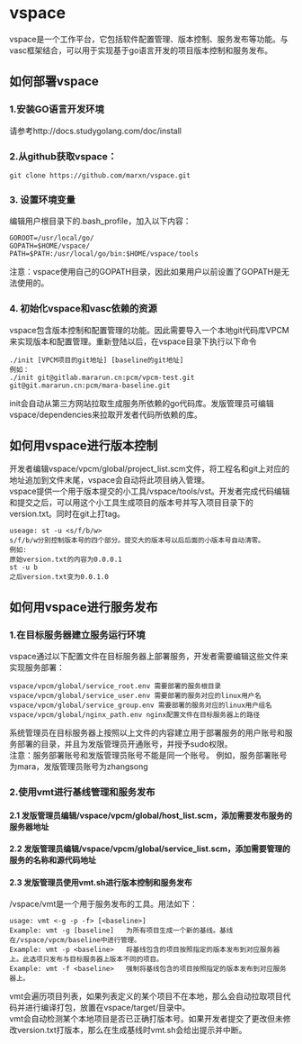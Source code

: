 # vspace
vspace是一个工作平台，它包括软件配置管理、版本控制、服务发布等功能。与vasc框架结合，可以用于实现基于go语言开发的项目版本控制和服务发布。
## 如何部署vspace
### 1.安装GO语言开发环境
请参考http://docs.studygolang.com/doc/install
### 2.从github获取vspace：
```
git clone https://github.com/marxn/vspace.git
```
### 3. 设置环境变量
编辑用户根目录下的.bash_profile，加入以下内容：
```
GOROOT=/usr/local/go/
GOPATH=$HOME/vspace/
PATH=$PATH:/usr/local/go/bin:$HOME/vspace/tools
```
注意：vspace使用自己的GOPATH目录，因此如果用户以前设置了GOPATH是无法使用的。
### 4. 初始化vspace和vasc依赖的资源
vspace包含版本控制和配置管理的功能。因此需要导入一个本地git代码库VPCM来实现版本和配置管理。重新登陆以后，在vspace目录下执行以下命令
```
./init [VPCM项目的git地址] [baseline的git地址]
例如：
./init git@gitlab.mararun.cn:pcm/vpcm-test.git git@git.mararun.cn:pcm/mara-baseline.git
```
init会自动从第三方网站拉取生成服务所依赖的go代码库。发版管理员可编辑vspace/dependencies来拉取开发者代码所依赖的库。  
## 如何用vspace进行版本控制
开发者编辑vspace/vpcm/global/project_list.scm文件，将工程名和git上对应的地址追加到文件末尾，vspace会自动将此项目纳入管理。  
vspace提供一个用于版本提交的小工具/vspace/tools/vst。开发者完成代码编辑和提交之后，可以用这个小工具生成项目的版本号并写入项目目录下的version.txt。同时在git上打tag。  
```
useage: st -u <s/f/b/w>
s/f/b/w分别控制版本号的四个部分。提交大的版本号以后后面的小版本号自动清零。
例如: 
原始version.txt的内容为0.0.0.1
st -u b
之后version.txt变为0.0.1.0
```
## 如何用vspace进行服务发布
### 1.在目标服务器建立服务运行环境
vspace通过以下配置文件在目标服务器上部署服务，开发者需要编辑这些文件来实现服务部署：
```
vspace/vpcm/global/service_root.env 需要部署的服务根目录
vspace/vpcm/global/service_user.env 需要部署的服务对应的linux用户名
vspace/vpcm/global/service_group.env 需要部署的服务对应的linux用户组名
vspace/vpcm/global/nginx_path.env nginx配置文件在目标服务器上的路径
```
系统管理员在目标服务器上按照以上文件的内容建立用于部署服务的用户账号和服务部署的目录，并且为发版管理员开通账号，并授予sudo权限。  
注意：服务部署账号和发版管理员账号不能是同一个账号。  例如，服务部署账号为mara，发版管理员账号为zhangsong
### 2.使用vmt进行基线管理和服务发布
#### 2.1 发版管理员编辑/vspace/vpcm/global/host_list.scm，添加需要发布服务的服务器地址
#### 2.2 发版管理员编辑/vspace/vpcm/global/service_list.scm，添加需要管理的服务的名称和源代码地址
#### 2.3 发版管理员使用vmt.sh进行版本控制和服务发布
/vspace/vmt是一个用于服务发布的工具。用法如下：
```
usage: vmt <-g -p -f> [<baseline>]
Example: vmt -g [baseline]   为所有项目生成一个新的基线。基线在/vspace/vpcm/baseline中进行管理。
Example: vmt -p <baseline>   将基线包含的项目按照指定的版本发布到对应服务器上。此选项只发布与目标服务器上版本不同的项目。
Example: vmt -f <baseline>   强制将基线包含的项目按照指定的版本发布到对应服务器上。
```
vmt会遍历项目列表，如果列表定义的某个项目不在本地，那么会自动拉取项目代码并进行编译打包，放置在vspace/target/目录中。  
vmt会自动检测某个本地项目是否已正确打版本号。如果开发者提交了更改但未修改version.txt打版本，那么在生成基线时vmt.sh会给出提示并中断。  
